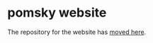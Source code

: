 # pomsky website

The repository for the website has [moved here](https://github.com/rulex-rs/website).
